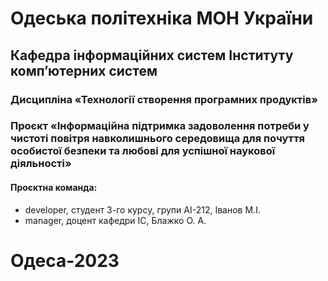 # Одеська політехніка МОН України
## Кафедра інформаційних систем Інституту комп’ютерних систем
### Дисципліна «Технології створення програмних продуктів»
### Проєкт «Інформаційна підтримка задоволення потреби у чистоті повітря навколишнього середовища для почуття особистої безпеки та любові для успішної наукової діяльності»
#### Проєктна команда:
  -  developer, студент 3-го курсу, групи АІ-212, Іванов М.І.
  -  manager, доцент кафедри ІС, Блажко О. А.
# Одеса-2023
